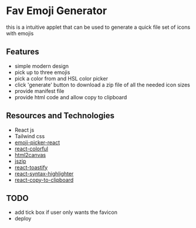 # Fav Emoji Generator

this is a intuitive applet that can be used to generate a quick file set of icons with emojis

## Features

- simple modern design 
- pick up to three emojis
- pick a color from and HSL color picker
- click 'generate' button to download a zip file of all the needed icon sizes
- provide manifest file
- provide html code and allow copy to clipboard

## Resources and Technologies 

- React js 
- Tailwind css
- [emoji-picker-react](https://github.com/ealush/emoji-picker-react)
- [react-colorful](https://github.com/omgovich/react-colorful)
- [html2canvas](https://www.npmjs.com/package/html2canvas/v/1.4.1)
- [jszip](https://stuk.github.io/jszip/)
- [react-toastify](https://www.npmjs.com/package/react-toastify)
- [react-syntax-highlighter](https://github.com/react-syntax-highlighter/react-syntax-highlighter)
- [react-copy-to-clipboard](https://www.npmjs.com/package/react-copy-to-clipboard)


## TODO

- add tick box if user only wants the favicon
- deploy